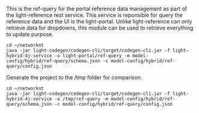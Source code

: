 This is the ref-query for the portal reference data management as part of the light-reference rest service. This service is reponsible for query the reference data and the UI is the light-portal. Unlike light-reference can only retrieve data for dropdowns, this module can be used to retrieve everything to update purpose. 

```
cd ~/networknt
java -jar light-codegen/codegen-cli/target/codegen-cli.jar -f light-hybrid-4j-service -o light-portal/ref-query -m model-config/hybrid/ref-query/schema.json -c model-config/hybrid/ref-query/config.json
```

Generate the project to the /tmp folder for comparison. 

```
cd ~/networknt
java -jar light-codegen/codegen-cli/target/codegen-cli.jar -f light-hybrid-4j-service -o /tmp/ref-query -m model-config/hybrid/ref-query/schema.json -c model-config/hybrid/ref-query/config.json
```
